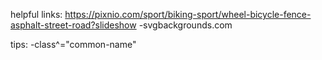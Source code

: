 helpful links:
https://pixnio.com/sport/biking-sport/wheel-bicycle-fence-asphalt-street-road?slideshow
-svgbackgrounds.com

tips:
-class^="common-name"
